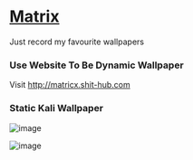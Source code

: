 # [Matrix](https://matrix.shit-hub.com)
Just record my favourite wallpapers
### Use Website To Be Dynamic Wallpaper
Visit <http://matricx.shit-hub.com>
### Static Kali Wallpaper
![image](https://raw.githubusercontent.com/shit-hub/wallpapers/main/wallpaper.jpg)

![image](https://raw.githubusercontent.com/shit-hub/wallpapers/main/wallpaper.png)
